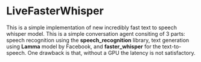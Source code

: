 # LiveFasterWhisper
This is a simple implementation of new incredibly fast text to speech whisper model. This is a simple conversation agent consiting of 3 parts: speech recognition using the **speech_recognition** library, text generation using **Lamma** model by Facebook, and **faster_whisper** for the text-to-speech. One drawback is that, without a GPU the latency is not satisfactory.

